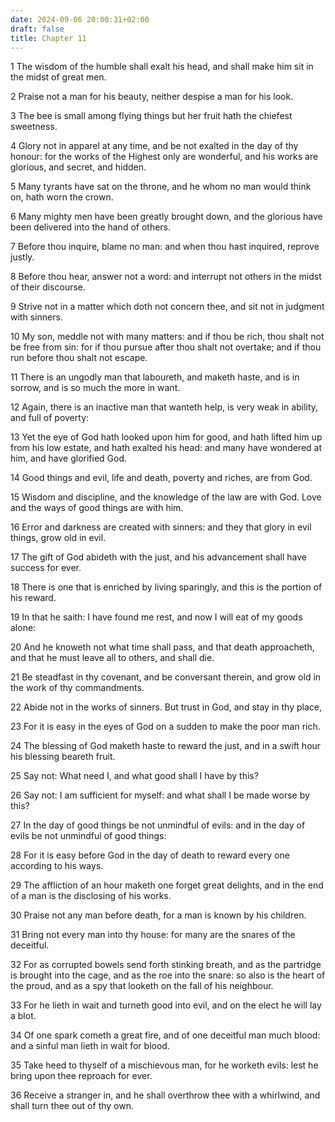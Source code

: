 ```yaml
---
date: 2024-09-06 20:00:31+02:00
draft: false
title: Chapter 11
---
```




1 The wisdom of the humble shall exalt his head, and shall make him sit in the midst of great men.

2 Praise not a man for his beauty, neither despise a man for his look.

3 The bee is small among flying things but her fruit hath the chiefest sweetness.

4 Glory not in apparel at any time, and be not exalted in the day of thy honour: for the works of the Highest only are wonderful, and his works are glorious, and secret, and hidden.

5 Many tyrants have sat on the throne, and he whom no man would think on, hath worn the crown.

6 Many mighty men have been greatly brought down, and the glorious have been delivered into the hand of others.

7 Before thou inquire, blame no man: and when thou hast inquired, reprove justly.

8 Before thou hear, answer not a word: and interrupt not others in the midst of their discourse.

9 Strive not in a matter which doth not concern thee, and sit not in judgment with sinners.

10 My son, meddle not with many matters: and if thou be rich, thou shalt not be free from sin: for if thou pursue after thou shalt not overtake; and if thou run before thou shalt not escape.

11 There is an ungodly man that laboureth, and maketh haste, and is in sorrow, and is so much the more in want.

12 Again, there is an inactive man that wanteth help, is very weak in ability, and full of poverty:

13 Yet the eye of God hath looked upon him for good, and hath lifted him up from his low estate, and hath exalted his head: and many have wondered at him, and have glorified God.

14 Good things and evil, life and death, poverty and riches, are from God.

15 Wisdom and discipline, and the knowledge of the law are with God. Love and the ways of good things are with him.

16 Error and darkness are created with sinners: and they that glory in evil things, grow old in evil.

17 The gift of God abideth with the just, and his advancement shall have success for ever.

18 There is one that is enriched by living sparingly, and this is the portion of his reward.

19 In that he saith: I have found me rest, and now I will eat of my goods alone:

20 And he knoweth not what time shall pass, and that death approacheth, and that he must leave all to others, and shall die.

21 Be steadfast in thy covenant, and be conversant therein, and grow old in the work of thy commandments.

22 Abide not in the works of sinners. But trust in God, and stay in thy place,

23 For it is easy in the eyes of God on a sudden to make the poor man rich.

24 The blessing of God maketh haste to reward the just, and in a swift hour his blessing beareth fruit.

25 Say not: What need I, and what good shall I have by this?

26 Say not: I am sufficient for myself: and what shall I be made worse by this?

27 In the day of good things be not unmindful of evils: and in the day of evils be not unmindful of good things:

28 For it is easy before God in the day of death to reward every one according to his ways.

29 The affliction of an hour maketh one forget great delights, and in the end of a man is the disclosing of his works.

30 Praise not any man before death, for a man is known by his children.

31 Bring not every man into thy house: for many are the snares of the deceitful.

32 For as corrupted bowels send forth stinking breath, and as the partridge is brought into the cage, and as the roe into the snare: so also is the heart of the proud, and as a spy that looketh on the fall of his neighbour.

33 For he lieth in wait and turneth good into evil, and on the elect he will lay a blot.

34 Of one spark cometh a great fire, and of one deceitful man much blood: and a sinful man lieth in wait for blood.

35 Take heed to thyself of a mischievous man, for he worketh evils: lest he bring upon thee reproach for ever.

36 Receive a stranger in, and he shall overthrow thee with a whirlwind, and shall turn thee out of thy own.

